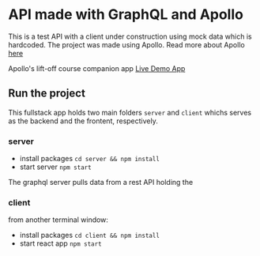 # API made with GraphQL and Apollo

This is a test API with a client under construction using mock data which is hardcoded. The project was made using
Apollo. Read more about Apollo [here](https://studio.apollographql.com/)

Apollo's lift-off course companion app
[Live Demo App](https://lift-off-client-demo.netlify.app/)

## Run the project

This fullstack app holds two main folders `server` and `client` whichs serves as the backend and the
frontent, respectively.

### server

- install packages `cd server && npm install`
- start server `npm start`

The graphql server pulls data from a rest API holding the

### client

from another terminal window:

- install packages `cd client && npm install`
- start react app `npm start`

